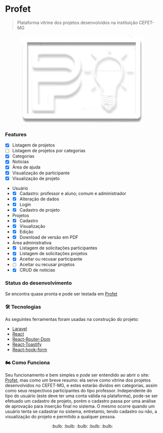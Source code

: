 # Profet
> Plataforma vitrine dos projetos desenvolvidos na instituição CEFET-MG
<p align="center"><a href="https://profet.cefetvga.pro.br" target="_blank"><img src="/public/logo3.png" width="400"></a></p>


### Features
- [x] Listagem de projetos
- [ ] Listagem de projetos por categorias
- [x] Categorias
- [x] Noticias
- [x] Área de ajuda
- [x] Visualização de participante
- [x] Visualização de projeto
- Usuário
- - [x] Cadastro: professor e aluno; comum e administrador
- - [x] Alteração de dados
- - [x] Login
- - [x] Cadastro de projeto
- Projetos 
- - [x] Cadastro
- - [x] Visualização
- - [x] Edição
- - [x] Download de versão em PDF
- Área administrativa
- - [x] Listagem de solicitações participantes
- - [x] Listagem de solicitações projetos
- - [x] Aceitar ou recusar participante
- - [ ] Aceitar ou recusar projetos
- - [x] CRUD de noticias
### Status do desenvolvimento
Se encontra quase pronta e pode ser testada em [Profet](https://profet.cefetvga.pro.br/)
### 🛠 Tecnologias
As seguintes ferramentas foram usadas na construção do projeto:
- [Laravel](https://laravel.com/docs/8.x)
- [React](https://pt-br.reactjs.org/)
- [React-Router-Dom](https://reactrouter.com/docs/en/v6)
- [React-Toastify](https://fkhadra.github.io/react-toastify/introduction)
- [React-hook-form](https://react-hook-form.com/)
### 🏍️ Como Funciona
Seu funcionamento e bem simples e pode ser entendido ao abrir o site: [Profet](https://profet.cefetvga.pro.br/), mas como um breve resumo: ela serve como vitrine dos projetos desenvolvidos no CEFET-MG, e estes estarão  dividos em categorias, assim como seus respectivos participantes do tipo professor. Independente do tipo do usuário (este deve ter uma conta válida na plataforma), pode-se ser efetuado um cadastro de projeto, porém o cadastro passa por uma análise de aprovaçáo para inserção final no sistema. O mesmo ocorre quando um usuário tenta se cadastrar no sistema, entretanto, tendo cadastro ou não, a visualização do projeto e permitido a qualquer pessoa. 

<p align="center">
 :bulb: :bulb: :bulb: :bulb: :bulb:
</p>
